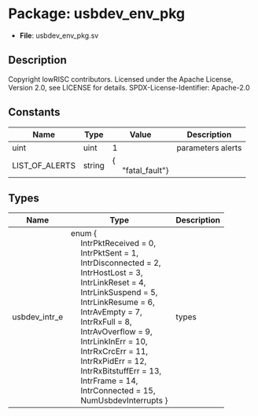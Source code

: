 # Package: usbdev_env_pkg

- **File**: usbdev_env_pkg.sv
## Description

Copyright lowRISC contributors.
 Licensed under the Apache License, Version 2.0, see LICENSE for details.
 SPDX-License-Identifier: Apache-2.0
 

## Constants

| Name           | Type   | Value                                               | Description        |
| -------------- | ------ | --------------------------------------------------- | ------------------ |
| uint           | uint   | 1                                                   | parameters alerts  |
| LIST_OF_ALERTS | string | {<br><span style="padding-left:20px">"fatal_fault"} |                    |
## Types

| Name          | Type                                                                                                                                                                                                                                                                                                                                                                                                                                                                                                                                                                                                                                                                                                                                                                                                                                                                                                                                                                                                                                                        | Description |
| ------------- | ----------------------------------------------------------------------------------------------------------------------------------------------------------------------------------------------------------------------------------------------------------------------------------------------------------------------------------------------------------------------------------------------------------------------------------------------------------------------------------------------------------------------------------------------------------------------------------------------------------------------------------------------------------------------------------------------------------------------------------------------------------------------------------------------------------------------------------------------------------------------------------------------------------------------------------------------------------------------------------------------------------------------------------------------------------- | ----------- |
| usbdev_intr_e | enum {<br><span style="padding-left:20px">     IntrPktReceived = 0,<br><span style="padding-left:20px">     IntrPktSent = 1,<br><span style="padding-left:20px">     IntrDisconnected = 2,<br><span style="padding-left:20px">     IntrHostLost = 3,<br><span style="padding-left:20px">     IntrLinkReset = 4,<br><span style="padding-left:20px">     IntrLinkSuspend = 5,<br><span style="padding-left:20px">     IntrLinkResume = 6,<br><span style="padding-left:20px">     IntrAvEmpty = 7,<br><span style="padding-left:20px">     IntrRxFull = 8,<br><span style="padding-left:20px">     IntrAvOverflow = 9,<br><span style="padding-left:20px">     IntrLinkInErr = 10,<br><span style="padding-left:20px">     IntrRxCrcErr = 11,<br><span style="padding-left:20px">     IntrRxPidErr = 12,<br><span style="padding-left:20px">     IntrRxBitstuffErr = 13,<br><span style="padding-left:20px">     IntrFrame = 14,<br><span style="padding-left:20px">     IntrConnected = 15,<br><span style="padding-left:20px">     NumUsbdevInterrupts   } | types       |
